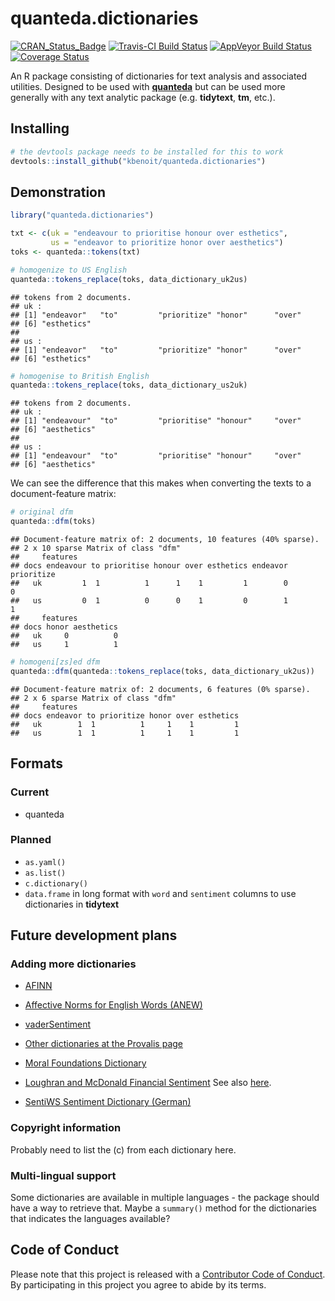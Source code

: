 quanteda.dictionaries
================

[![CRAN\_Status\_Badge](http://www.r-pkg.org/badges/version/quanteda.dictionaries)](https://cran.r-project.org/package=quanteda.dictionaries)
[![Travis-CI Build
Status](https://travis-ci.org/kbenoit/quanteda.dictionaries.svg?branch=master)](https://travis-ci.org/kbenoit/quanteda.dictionaries)
[![AppVeyor Build
Status](https://ci.appveyor.com/api/projects/status/github/kbenoit/quanteda.dictionaries?branch=master&svg=true)](https://ci.appveyor.com/project/kbenoit/quanteda.dictionaries)
[![Coverage
Status](https://img.shields.io/codecov/c/github/kbenoit/quanteda.dictionaries/master.svg)](https://codecov.io/github/kbenoit/quanteda.dictionaries?branch=master)

An R package consisting of dictionaries for text analysis and associated
utilities. Designed to be used with [**quanteda**](http://quanteda.io)
but can be used more generally with any text analytic package (e.g.
**tidytext**, **tm**, etc.).

## Installing

``` r
# the devtools package needs to be installed for this to work
devtools::install_github("kbenoit/quanteda.dictionaries") 
```

## Demonstration

``` r
library("quanteda.dictionaries")

txt <- c(uk = "endeavour to prioritise honour over esthetics",
         us = "endeavor to prioritize honor over aesthetics")
toks <- quanteda::tokens(txt)

# homogenize to US English
quanteda::tokens_replace(toks, data_dictionary_uk2us)
```

    ## tokens from 2 documents.
    ## uk :
    ## [1] "endeavor"   "to"         "prioritize" "honor"      "over"      
    ## [6] "esthetics" 
    ## 
    ## us :
    ## [1] "endeavor"   "to"         "prioritize" "honor"      "over"      
    ## [6] "esthetics"

``` r
# homogenise to British English
quanteda::tokens_replace(toks, data_dictionary_us2uk)
```

    ## tokens from 2 documents.
    ## uk :
    ## [1] "endeavour"  "to"         "prioritise" "honour"     "over"      
    ## [6] "aesthetics"
    ## 
    ## us :
    ## [1] "endeavour"  "to"         "prioritise" "honour"     "over"      
    ## [6] "aesthetics"

We can see the difference that this makes when converting the texts to a
document-feature matrix:

``` r
# original dfm
quanteda::dfm(toks)
```

    ## Document-feature matrix of: 2 documents, 10 features (40% sparse).
    ## 2 x 10 sparse Matrix of class "dfm"
    ##     features
    ## docs endeavour to prioritise honour over esthetics endeavor prioritize
    ##   uk         1  1          1      1    1         1        0          0
    ##   us         0  1          0      0    1         0        1          1
    ##     features
    ## docs honor aesthetics
    ##   uk     0          0
    ##   us     1          1

``` r
# homogeni[zs]ed dfm
quanteda::dfm(quanteda::tokens_replace(toks, data_dictionary_uk2us))
```

    ## Document-feature matrix of: 2 documents, 6 features (0% sparse).
    ## 2 x 6 sparse Matrix of class "dfm"
    ##     features
    ## docs endeavor to prioritize honor over esthetics
    ##   uk        1  1          1     1    1         1
    ##   us        1  1          1     1    1         1

## Formats

### Current

  - quanteda

### Planned

  - `as.yaml()`  
  - `as.list()`  
  - `c.dictionary()`
  - `data.frame` in long format with `word` and `sentiment` columns to
    use dictionaries in
    **tidytext**

## Future development plans

### Adding more dictionaries

  - [AFINN](http://www2.imm.dtu.dk/pubdb/views/publication_details.php?id=6010)

  - [Affective Norms for English Words
    (ANEW)](http://csea.phhp.ufl.edu/media/anewmessage.html)

  - [vaderSentiment](https://github.com/cjhutto/vaderSentiment)

  - [Other dictionaries at the Provalis
    page](https://provalisresearch.com/products/content-analysis-software/wordstat-dictionary/)

  - [Moral Foundations
    Dictionary](http://www.moralfoundations.org/othermaterials)

  - [Loughran and McDonald Financial
    Sentiment](http://www3.nd.edu/~mcdonald/Word_Lists.html) See also
    [here](http://sraf.nd.edu/textual-analysis/resources/).

  - [SentiWS Sentiment Dictionary
    (German)](http://wortschatz.uni-leipzig.de/en/download/)

### Copyright information

Probably need to list the (c) from each dictionary here.

### Multi-lingual support

Some dictionaries are available in multiple languages - the package
should have a way to retrieve that. Maybe a `summary()` method for the
dictionaries that indicates the languages available?

## Code of Conduct

Please note that this project is released with a [Contributor Code of
Conduct](CONDUCT.md). By participating in this project you agree to
abide by its terms.
